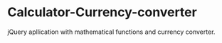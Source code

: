 # Calculator-Currency-converter
jQuery apllication with mathematical functions and currency converter.
